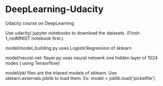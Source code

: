 # DeepLearning-Udacity
Udacity course on DeepLearning

Use udacity/ jupyter notebooks to  download the datasets. (Finsh 1_notMNIST notebook first.)

model/model_building.py uses LogisticRegression of sklearn

model/neural-net-1layer.py uses neural netowrk one hidden layer of 1024 nodes ( using Tensorflow)

model/pkl files are the trianed models of sklearn. Use sklearn.externals.joblib to load them.
 Ex: model = joblib.load('pickelfile')
